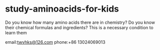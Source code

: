 # study-aminoacids-for-kids

Do you know how many amino acids there are in chemistry? Do you know their chemical formulas and ingredients? This is a necessary condition to learn them

email:twvhks@126.com
phone:+86 13024069013
